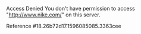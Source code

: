 Access Denied You don't have permission to access "http://www.nike.com/" on this server.

Reference #18.26b72d17.1596085085.3363cee
